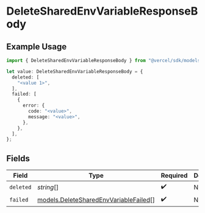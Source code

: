 # DeleteSharedEnvVariableResponseBody

## Example Usage

```typescript
import { DeleteSharedEnvVariableResponseBody } from "@vercel/sdk/models/deletesharedenvvariableop.js";

let value: DeleteSharedEnvVariableResponseBody = {
  deleted: [
    "<value 1>",
  ],
  failed: [
    {
      error: {
        code: "<value>",
        message: "<value>",
      },
    },
  ],
};
```

## Fields

| Field                                                                                | Type                                                                                 | Required                                                                             | Description                                                                          |
| ------------------------------------------------------------------------------------ | ------------------------------------------------------------------------------------ | ------------------------------------------------------------------------------------ | ------------------------------------------------------------------------------------ |
| `deleted`                                                                            | *string*[]                                                                           | :heavy_check_mark:                                                                   | N/A                                                                                  |
| `failed`                                                                             | [models.DeleteSharedEnvVariableFailed](../models/deletesharedenvvariablefailed.md)[] | :heavy_check_mark:                                                                   | N/A                                                                                  |